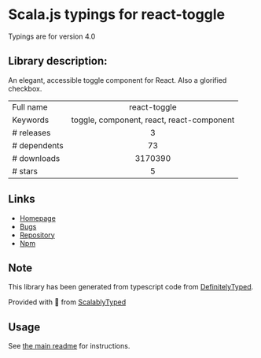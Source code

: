 
# Scala.js typings for react-toggle

Typings are for version 4.0

## Library description:
An elegant, accessible toggle component for React. Also a glorified checkbox.

|                    |                 |
| ------------------ | :-------------: |
| Full name          | react-toggle |
| Keywords           | toggle, component, react, react-component |
| # releases         | 3 |
| # dependents       | 73 |
| # downloads        | 3170390 |
| # stars            | 5 |

## Links
- [Homepage](https://github.com/aaronshaf/react-toggle)
- [Bugs](https://github.com/aaronshaf/react-toggle/issues)
- [Repository](https://github.com/aaronshaf/react-toggle)
- [Npm](https://www.npmjs.com/package/react-toggle)
    


## Note
This library has been generated from typescript code from [DefinitelyTyped](https://definitelytyped.org).

Provided with :purple_heart: from [ScalablyTyped](https://github.com/oyvindberg/ScalablyTyped)

## Usage
See [the main readme](../../readme.md) for instructions.


